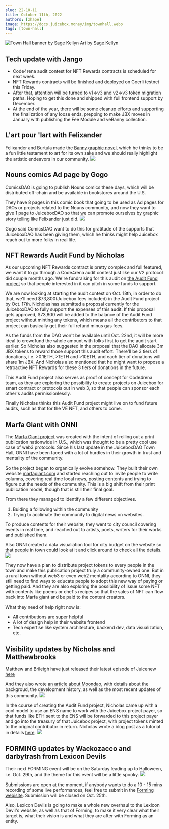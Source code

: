 ```yaml
---
slug: 22-10-11
title: October 11th, 2022
authors: [zhape]
image: https://docs.juicebox.money/img/townhall.webp
tags: [town-hall]
---
```


![Town Hall banner by Sage Kellyn](/img/townhall.webp)
Art by [Sage Kellyn](https://twitter.com/SageKellyn)

## Tech update with Jango

- Code4rena audit contest for NFT Rewards contracts is scheduled for next week.
- NFT Rewards contracts will be finished and deployed on Goerli testnet this Friday.
- After that, attention will be turned to v1=>v3 and v2=>v3 token migration paths. Hoping to get this done and shipped with full frontend support by December.
- At the end of the year, there will be some cleanup efforts and supporting the finalization of any loose ends, prepping to make JBX moves in January with publishing the Fee Module and veBanny collection.

## L'art pour 'lart with Felixander

Felixander and Burtula made the [Banny graphic novel](https://drive.google.com/file/d/1dvpGwf5Yh4aasmhq97fJc1nXMrbQJb-h/view), which he thinks to be a fun little testament to art for its own sake and we should really highlight the artistic endeavors in our community.
![](IxbUFap.jpeg)


## Nouns comics Ad page by Gogo

ComicsDAO is going to publish Nouns comics these days, which will be distributed off-chain and be available in bookstores around the U.S.

They have 8 pages in this comic book that going to be used as Ad pages for DAOs or projects related to the Nouns community, and now they want to give 1 page to JuiceboxDAO so that we can promote ourselves by graphic story telling like Felixander just did.
![](kaHDm5i.webp)

Gogo said ComicsDAO want to do this for gratitude of the supports that JuiceboxDAO has been giving them, which he thinks might help Juicebox reach out to more folks in real life.

## NFT Rewards Audit Fund by Nicholas

As our upcoming NFT Rewards contract is pretty complex and full featured, we want it to go through a Code4rena audit contest just like our V2 protocol did couple months ago. We're fundraising for this audit on [the Audit Fund project](https://juicebox.money/@auditfund) so that people interested in it can pitch in some funds to support.

We are now looking at starting the audit contest on Oct. 18th, in order to do that, we'll need $73,800(Juicebox fees included) in the Audit Fund project by Oct. 17th. Nicholas has submitted a proposal currently for the JuiceboxDAO to fully support the expenses of this audit. If this proposal gets approved, $73,800 will be added to the balance of the Audit Fund project without minting any tokens, which means all the contributors to that project can basically get their full refund minus gas fees.

As the funds from the DAO won't be available until Oct. 22nd, it will be more ideal to crowdfund the whole amount with folks first to get the audit start earlier. So Nicholas also suggested in the proposal that the DAO allocate 3m JBX tokens to reward those support this audit effort. There'll be 3 tiers of donations, i.e. >0.1ETH, >1ETH and >10ETH, and each tier of donations will share 1m JBX. And Nicholas also mentioned that he might want to propose a retroactive NFT Rewards for these 3 tiers of donations in the future.

This Audit Fund project also serves as proof of concept for Code4rena team, as they are exploring the possibility to create projects on Juicebox for smart contract or protocols out in web 3, so that people can sponsor each other's audits permissionlessly.

Finally Nicholas thinks this Audit Fund project might live on to fund future audits, such as that for the VE NFT, and others to come.

## Marfa Giant with ONNI

The [Marfa Giant project](https://juicebox.money/@marfagiant) was created with the intent of rolling out a print publication nationwide in U.S., which was thought to be a pretty cool use case of web3 protocols. Since his last update in the JuiceboxDAO Town Hall, ONNI have been faced with a lot of hurdles in their growth in trust and mentality of the community.

So the project began to organically evolve somehow. They built their own website [marfagiant.com](https://marfagiant.com/) and started reaching out to invite people to write columns, covering real time local news, posting contents and trying to figure out the needs of the community. This is a big shift from their print publication model, though that is still their final goal.

From there they managed to identify a few different objectives.

1. Buiding a following within the community
2. Trying to acclimate the community to digital news on websites.

To produce contents for their website, they went to city council covering events in real time, and reached out to artists, poets, writers for their works and published them.

Also ONNI created a data visualiation tool for city budget on the website so that people in town could look at it and click around to check all the details.
![](kqZfebn.webp)

They now have a plan to distribute project tokens to every people in the town and make this publication project truly a community-owned one. But in a rural town without web3 or even web2 mentality according to ONNI, they still need to find ways to educate people to adopt this new way of paying or getting paid. And they are also exploring the possibility of issue some NFT with contents like poems or chef's recipes so that the sales of NFT can flow back into Marfa giant and be paid to the content creators.

What they need of help right now is:

- All contributions are super helpful
- A lot of design help in their website frontend
- Tech expertise like system architecture, backend dev, data visualization, etc.

## Visibility updates by Nicholas and Matthewbrooks

Matthew and Brileigh have just released their latest episode of Juicenew [here](https://juicenews.beehiiv.com/p/juicenews-oct-11)

And they also wrote [an article about Moondao](https://docs.juicebox.money/blog/2022-10-11-moondao/
), with details about the backgroud, the development history, as well as the most recent updates of this community.
![](Cct58Ri.webp)





In the course of creating the Audit Fund project, Nicholas came up with a cool model to use an ENS name to work with the Juicebox project payer, so that funds like ETH sent to the ENS will be forwarded to this project payer and go into the treasury of that Juicebox project, with project tokens minted to the original contributor in return. Nicholas wrote a blog post as a tutorial in details [here](https://docs.juicebox.money/blog/juicebox-donate-with-ens/).
![](NY7Zu1d.webp)



## FORMING updates by Wackozacco and darbytrash from Lexicon Devils

Their next FORMING event will be on the Saturday leading up to Halloween, i.e. Oct. 29th, and the theme for this event will be a little spooky.
![](https://i.imgur.com/oMDz6r8.webp)

Submissions are open at the moment, if anybody wants to do a 10 - 15 mins recording of some live performances, feel free to submit in the [Forming webisite](http://forming.lexicondevils.xyz/). Submission will be closed on Oct. 25th.

Also, Lexicon Devils is going to make a whole new overhaul to the Lexicon Devil's website, as well as that of Forming, to make it very clear what their target is, what their vision is and what they are after with Forming as an entity.


